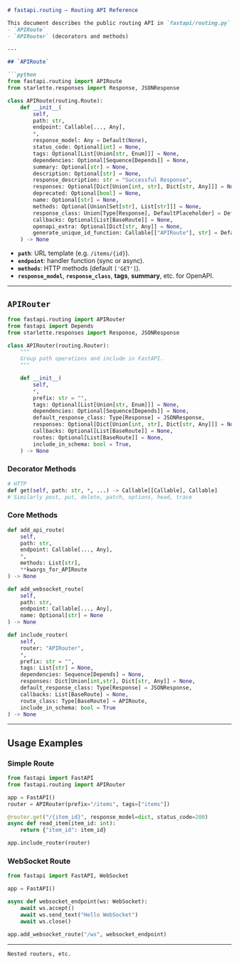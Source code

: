 ```markdown
# fastapi.routing — Routing API Reference

This document describes the public routing API in `fastapi/routing.py`:
- `APIRoute`
- `APIRouter` (decorators and methods)

---

## `APIRoute`

```python
from fastapi.routing import APIRoute
from starlette.responses import Response, JSONResponse

class APIRoute(routing.Route):
    def __init__(
        self,
        path: str,
        endpoint: Callable[..., Any],
        *,
        response_model: Any = Default(None),
        status_code: Optional[int] = None,
        tags: Optional[List[Union[str, Enum]]] = None,
        dependencies: Optional[Sequence[Depends]] = None,
        summary: Optional[str] = None,
        description: Optional[str] = None,
        response_description: str = "Successful Response",
        responses: Optional[Dict[Union[int, str], Dict[str, Any]]] = None,
        deprecated: Optional[bool] = None,
        name: Optional[str] = None,
        methods: Optional[Union[Set[str], List[str]]] = None,
        response_class: Union[Type[Response], DefaultPlaceholder] = Default(JSONResponse),
        callbacks: Optional[List[BaseRoute]] = None,
        openapi_extra: Optional[Dict[str, Any]] = None,
        generate_unique_id_function: Callable[["APIRoute"], str] = Default(generate_unique_id),
    ) -> None
```

- **`path`**: URL template (e.g. `/items/{id}`).
- **`endpoint`**: handler function (sync or async).
- **`methods`**: HTTP methods (default `['GET']`).
- **`response_model`**, **`response_class`**, **tags**, **summary**, etc. for OpenAPI.

---

## `APIRouter`

```python
from fastapi.routing import APIRouter
from fastapi import Depends
from starlette.responses import Response, JSONResponse

class APIRouter(routing.Router):
    """
    Group path operations and include in FastAPI.
    """

    def __init__(
        self,
        *,
        prefix: str = "",
        tags: Optional[List[Union[str, Enum]]] = None,
        dependencies: Optional[Sequence[Depends]] = None,
        default_response_class: Type[Response] = JSONResponse,
        responses: Optional[Dict[Union[int, str], Dict[str, Any]]] = None,
        callbacks: Optional[List[BaseRoute]] = None,
        routes: Optional[List[BaseRoute]] = None,
        include_in_schema: bool = True,
    ) -> None
```

### Decorator Methods

```python
# HTTP
def get(self, path: str, *, ...) -> Callable[[Callable], Callable]
# Similarly post, put, delete, patch, options, head, trace
```

### Core Methods

```python
def add_api_route(
    self,
    path: str,
    endpoint: Callable[..., Any],
    *,
    methods: List[str],
    **kwargs_for_APIRoute
) -> None

def add_websocket_route(
    self,
    path: str,
    endpoint: Callable[..., Any],
    name: Optional[str] = None
) -> None

def include_router(
    self,
    router: "APIRouter",
    *,
    prefix: str = "",
    tags: List[str] = None,
    dependencies: Sequence[Depends] = None,
    responses: Dict[Union[int,str], Dict[str, Any]] = None,
    default_response_class: Type[Response] = JSONResponse,
    callbacks: List[BaseRoute] = None,
    route_class: Type[BaseRoute] = APIRoute,
    include_in_schema: bool = True
) -> None
```

---

## Usage Examples

### Simple Route

```python
from fastapi import FastAPI
from fastapi.routing import APIRouter

app = FastAPI()
router = APIRouter(prefix="/items", tags=["items"])

@router.get("/{item_id}", response_model=dict, status_code=200)
async def read_item(item_id: int):
    return {"item_id": item_id}

app.include_router(router)
```

### WebSocket Route

```python
from fastapi import FastAPI, WebSocket

app = FastAPI()

async def websocket_endpoint(ws: WebSocket):
    await ws.accept()
    await ws.send_text("Hello WebSocket")
    await ws.close()

app.add_websocket_route("/ws", websocket_endpoint)
```

---
```markdown
Nested routers, etc.
```